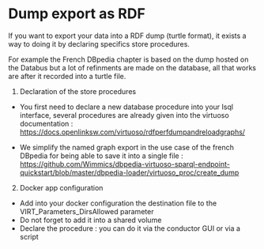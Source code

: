 # Dump export as RDF

If you want to export your data into a RDF dump (turtle format), it exists a way to doing it by declaring specifics store procedures.

For example the French DBpedia chapter is based on the dump hosted on the Databus but a lot of refinments are made on the database, 
all that works are after it recorded into a turtle file.

1. Declaration of the store procedures

* You first need to declare a new database procedure into your Isql interface, several procedures are already given into the virtuoso documentation : https://docs.openlinksw.com/virtuoso/rdfperfdumpandreloadgraphs/ 


* We simplify the named graph export in the use case of the french DBpedia for being able to save it into a single file :  
https://github.com/Wimmics/dbpedia-virtuoso-sparql-endpoint-quickstart/blob/master/dbpedia-loader/virtuoso_proc/create_dump


2.  Docker app configuration

 * Add into your docker configuration the destination file to the VIRT_Parameters_DirsAllowed parameter
 * Do not forget to add it into a shared volume
 * Declare the procedure : you can do it via the conductor GUI or via a script 
  
